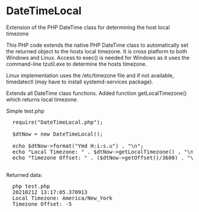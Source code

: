 # DateTimeLocal
Extension of the PHP DateTime class for determining the host local timezone

This PHP code extends the native PHP DateTime class to automatically set the returned object to the hosts local timezone. It is cross platform to both Windows and Linux. Access to exec() is needed for Windows as it uses the command-line tzutil.exe to determine the hosts timezone. 

Linux implementation uses the /etc/timezone file and if not available, timedatectl (may have to install systemd-services package).

Extends all DateTime class functions. 
Added function getLocalTimezone() which returns local timezone.

Simple test.php
  <pre>
  require("DateTimeLocal.php");

  $dtNow = new DateTimeLocal();

  echo $dtNow->format("Ymd H:i:s.u") . "\n";
  echo "Local Timezone: " . $dtNow->getLocalTimezone() , "\n";
  echo "Timezone Offset: " . ($dtNow->getOffset()/3600) . "\n";
  </pre>
Returned data: 
  <pre>
  php test.php 
  20210212 13:17:05.370913
  Local Timezone: America/New_York
  Timezone Offset: -5
  </pre>
